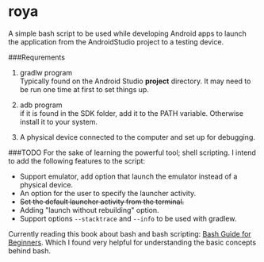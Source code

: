 # roya
A simple bash script to be used while developing Android apps to launch the application from the AndroidStudio project to a testing device.

###Requrements
1. gradlw program<br>
Typically found on the Android Studio **project** directory. It may need to be run one time at first to set things up.

2. adb program<br>
if it is found in the SDK folder, add it to the PATH variable. Otherwise install it to your system.

3. A physical device connected to the computer and set up for debugging.<br>

###TODO
For the sake of learning the powerful tool; shell scripting. I intend to add the following features to the script:
* Support emulator, add option that launch the emulator instead of a physical device.
* An option for the user to specify the launcher activity.
* ~~Set the default launcher activity from the terminal.~~
* Adding "launch without rebuilding" option.
* Support options `--stacktrace` and `--info` to be used with gradlew.

Currently reading this book about bash and bash scripting: [Bash Guide for Beginners](http://tille.garrels.be/training/bash/). Which I found very helpful for understanding the basic concepts behind bash.
